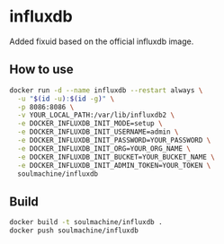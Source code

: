 # influxdb

Added fixuid based on the official influxdb image.

## How to use

```bash
docker run -d --name influxdb --restart always \
  -u "$(id -u):$(id -g)" \
  -p 8086:8086 \
  -v YOUR_LOCAL_PATH:/var/lib/influxdb2 \
  -e DOCKER_INFLUXDB_INIT_MODE=setup \
  -e DOCKER_INFLUXDB_INIT_USERNAME=admin \
  -e DOCKER_INFLUXDB_INIT_PASSWORD=YOUR_PASSWORD \
  -e DOCKER_INFLUXDB_INIT_ORG=YOUR_ORG_NAME \
  -e DOCKER_INFLUXDB_INIT_BUCKET=YOUR_BUCKET_NAME \
  -e DOCKER_INFLUXDB_INIT_ADMIN_TOKEN=YOUR_TOKEN \
  soulmachine/influxdb
```

## Build

```bash
docker build -t soulmachine/influxdb .
docker push soulmachine/influxdb
```
